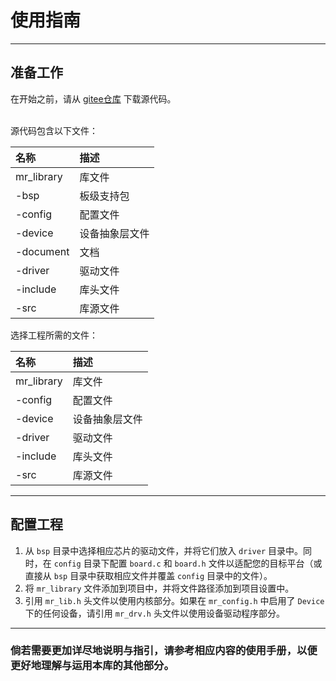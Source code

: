# 使用指南

 ----------

## 准备工作

在开始之前，请从 [gitee仓库](https://gitee.com/MacRsh/mr-library.git) 下载源代码。

<br>源代码包含以下文件：

| 名称         | 描述      |
|:-----------|:--------|
| mr_library | 库文件     |
| -bsp       | 板级支持包   |
| -config    | 配置文件    |
| -device    | 设备抽象层文件 |
| -document  | 文档      |
| -driver    | 驱动文件    |
| -include   | 库头文件    |
| -src       | 库源文件    |

选择工程所需的文件：

| 名称         | 描述      |
|:-----------|:--------|
| mr_library | 库文件     |
| -config    | 配置文件    |
| -device    | 设备抽象层文件 |
| -driver    | 驱动文件    |
| -include   | 库头文件    |
| -src       | 库源文件    |

 ----------

## 配置工程

1. 从 `bsp` 目录中选择相应芯片的驱动文件，并将它们放入 `driver` 目录中。同时，在 `config` 目录下配置 `board.c`
   和 `board.h` 文件以适配您的目标平台（或直接从 `bsp` 目录中获取相应文件并覆盖 `config` 目录中的文件）。
2. 将 `mr_library` 文件添加到项目中，并将文件路径添加到项目设置中。
3. 引用 `mr_lib.h` 头文件以使用内核部分。如果在 `mr_config.h` 中启用了 `Device` 下的任何设备，请引用 `mr_drv.h`
   头文件以使用设备驱动程序部分。

 ----------

### 倘若需要更加详尽地说明与指引，请参考相应内容的使用手册，以便更好地理解与运用本库的其他部分。